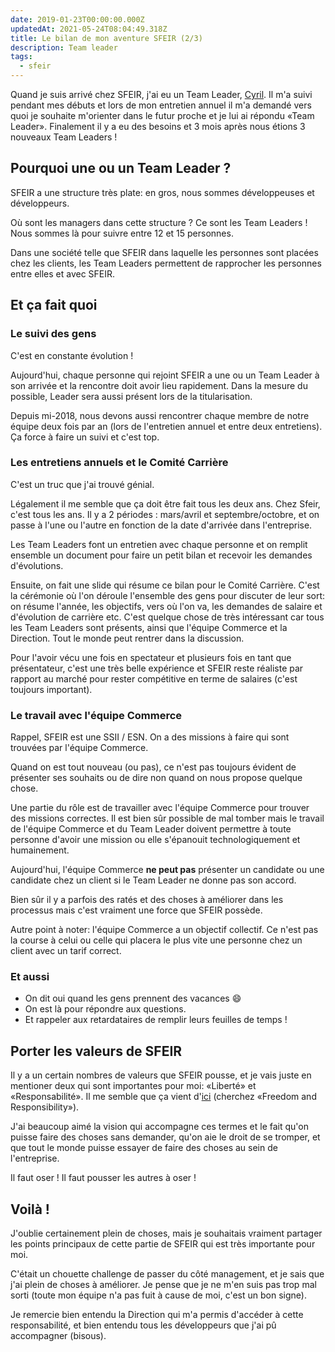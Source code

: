 ```yaml
---
date: 2019-01-23T00:00:00.000Z
updatedAt: 2021-05-24T08:04:49.318Z
title: Le bilan de mon aventure SFEIR (2/3)
description: Team leader
tags:
  - sfeir
---
```


Quand je suis arrivé chez SFEIR, j'ai eu un Team Leader, [Cyril](https://twitter.com/cbalit). Il m'a suivi pendant mes débuts et lors de mon entretien annuel il m'a demandé vers quoi je souhaite m'orienter dans le futur proche et je lui ai répondu «Team Leader». Finalement il y a eu des besoins et 3 mois après nous étions 3 nouveaux Team Leaders !

## Pourquoi une ou un Team Leader ?

SFEIR a une structure très plate: en gros, nous sommes développeuses et développeurs.

Où sont les managers dans cette structure ? Ce sont les Team Leaders ! Nous sommes là pour suivre entre 12 et 15 personnes.

Dans une société telle que SFEIR dans laquelle les personnes sont placées chez les clients, les Team Leaders permettent de rapprocher les personnes entre elles et avec SFEIR.

## Et ça fait quoi

### Le suivi des gens

C'est en constante évolution !

Aujourd'hui, chaque personne qui rejoint SFEIR a une ou un Team Leader à son arrivée et la rencontre doit avoir lieu rapidement. Dans la mesure du possible, Leader sera aussi présent lors de la titularisation.

Depuis mi-2018, nous devons aussi rencontrer chaque membre de notre équipe deux fois par an (lors de l'entretien annuel et entre deux entretiens). Ça force à faire un suivi et c'est top.

### Les entretiens annuels et le Comité Carrière

C'est un truc que j'ai trouvé génial.

Légalement il me semble que ça doit être fait tous les deux ans. Chez Sfeir, c'est tous les ans. Il y a 2 périodes : mars/avril et septembre/octobre, et on passe à l'une ou l'autre en fonction de la date d'arrivée dans l'entreprise.

Les Team Leaders font un entretien avec chaque personne et on remplit ensemble un document pour faire un petit bilan et recevoir les demandes d'évolutions.

Ensuite, on fait une slide qui résume ce bilan pour le Comité Carrière. C'est la cérémonie où l'on déroule l'ensemble des gens pour discuter de leur sort: on résume l'année, les objectifs, vers où l'on va, les demandes de salaire et d'évolution de carrière etc. C'est quelque chose de très intéressant car tous les Team Leaders sont présents, ainsi que l'équipe Commerce et la Direction. Tout le monde peut rentrer dans la discussion.

Pour l'avoir vécu une fois en spectateur et plusieurs fois en tant que présentateur, c'est une très belle expérience et SFEIR reste réaliste par rapport au marché pour rester compétitive en terme de salaires (c'est toujours important).

### Le travail avec l'équipe Commerce

Rappel, SFEIR est une SSII / ESN. On a des missions à faire qui sont trouvées par l'équipe Commerce.

Quand on est tout nouveau (ou pas), ce n'est pas toujours évident de présenter ses souhaits ou de dire non quand on nous propose quelque chose.

Une partie du rôle est de travailler avec l'équipe Commerce pour trouver des missions correctes. Il est bien sûr possible de mal tomber mais le travail de l'équipe Commerce et du Team Leader doivent permettre à toute personne d'avoir une mission ou elle s'épanouit technologiquement et humainement.

Aujourd'hui, l'équipe Commerce **ne peut pas** présenter un candidate ou une candidate chez un client si le Team Leader ne donne pas son accord.

Bien sûr il y a parfois des ratés et des choses à améliorer dans les processus mais c'est vraiment une force que SFEIR possède.

Autre point à noter: l'équipe Commerce a un objectif collectif. Ce n'est pas la course à celui ou celle qui placera le plus vite une personne chez un client avec un tarif correct.

### Et aussi

- On dit oui quand les gens prennent des vacances 😄
- On est là pour répondre aux questions.
- Et rappeler aux retardataires de remplir leurs feuilles de temps !

## Porter les valeurs de SFEIR

Il y a un certain nombres de valeurs que SFEIR pousse, et je vais juste en mentioner deux qui sont importantes pour moi: «Liberté» et «Responsabilité». Il me semble que ça vient d'[ici](https://jobs.netflix.com/culture) (cherchez «Freedom and Responsibility»).

J'ai beaucoup aimé la vision qui accompagne ces termes et le fait qu'on puisse faire des choses sans demander, qu'on aie le droit de se tromper, et que tout le monde puisse essayer de faire des choses au sein de l'entreprise.

Il faut oser ! Il faut pousser les autres à oser !

## Voilà !

J'oublie certainement plein de choses, mais je souhaitais vraiment partager les points principaux de cette partie de SFEIR qui est très importante pour moi.

C'était un chouette challenge de passer du côté management, et je sais que j'ai plein de choses à améliorer. Je pense que je ne m'en suis pas trop mal sorti (toute mon équipe n'a pas fuit à cause de moi, c'est un bon signe).

Je remercie bien entendu la Direction qui m'a permis d'accéder à cette responsabilité, et bien entendu tous les développeurs que j'ai pû accompagner (bisous).
